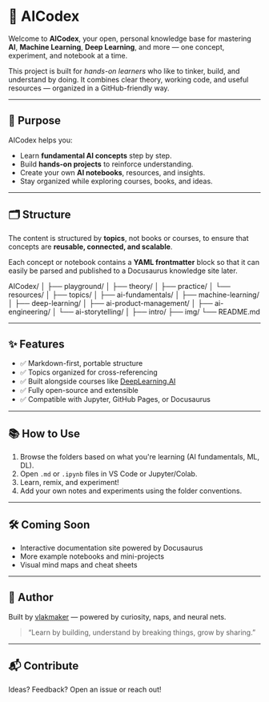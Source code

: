 # 🤖 AICodex

Welcome to **AICodex**, your open, personal knowledge base for mastering **AI**, **Machine Learning**, **Deep Learning**, and more — one concept, experiment, and notebook at a time.

This project is built for *hands-on learners* who like to tinker, build, and understand by doing. It combines clear theory, working code, and useful resources — organized in a GitHub-friendly way.

---

## 🧭 Purpose

AICodex helps you:

- Learn **fundamental AI concepts** step by step.
- Build **hands-on projects** to reinforce understanding.
- Create your own **AI notebooks**, resources, and insights.
- Stay organized while exploring courses, books, and ideas.

---

## 🗂️ Structure

The content is structured by **topics**, not books or courses, to ensure that concepts are **reusable, connected, and scalable**.


Each concept or notebook contains a **YAML frontmatter** block so that it can easily be parsed and published to a Docusaurus knowledge site later.

AICodex/
│
├── playground/
│   ├── theory/
│   ├── practice/
│   └── resources/
│
├── topics/
│   ├── ai-fundamentals/
│   ├── machine-learning/
│   ├── deep-learning/
│   ├── ai-product-management/
│   ├── ai-engineering/
│   └── ai-storytelling/
│
├── intro/
├── img/
└── README.md

---

## ✨ Features

- ✅ Markdown-first, portable structure
- ✅ Topics organized for cross-referencing
- ✅ Built alongside courses like [DeepLearning.AI](https://www.coursera.org/learn/neural-networks-deep-learning)
- ✅ Fully open-source and extensible
- ✅ Compatible with Jupyter, GitHub Pages, or Docusaurus

---

## 📚 How to Use

1. Browse the folders based on what you're learning (AI fundamentals, ML, DL).
2. Open `.md` or `.ipynb` files in VS Code or Jupyter/Colab.
3. Learn, remix, and experiment!
4. Add your own notes and experiments using the folder conventions.

---

## 🛠️ Coming Soon

- Interactive documentation site powered by Docusaurus
- More example notebooks and mini-projects
- Visual mind maps and cheat sheets

---

## 🧠 Author

Built by [vlakmaker](https://github.com/vlakmaker) — powered by curiosity, naps, and neural nets.

> “Learn by building, understand by breaking things, grow by sharing.”

---

## 📬 Contribute

Ideas? Feedback? Open an issue or reach out!

